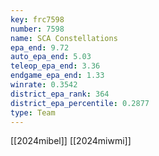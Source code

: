 ```yaml
---
key: frc7598
number: 7598
name: SCA Constellations
epa_end: 9.72
auto_epa_end: 5.03
teleop_epa_end: 3.36
endgame_epa_end: 1.33
winrate: 0.3542
district_epa_rank: 364
district_epa_percentile: 0.2877
type: Team
---
```

[[2024mibel]]
[[2024miwmi]]
